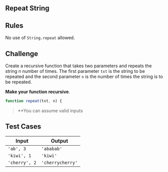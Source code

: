 Repeat String
---

## Rules

No use of `String.repeat` allowed.

## Challenge

Create a recursive function that takes two parameters and repeats the string n number of times. The first parameter `txt` is the string to be repeated and the second parameter `n` is the number of times the string is to be repeated.

**Make your function recursive**.

```js
function repeat(txt, n) {
```

> **You can assume valid inputs

## Test Cases

Input | Output
---|---
`'ab', 3` | `'ababab'`
`'kiwi', 1` | `'kiwi'` 
`'cherry', 2` | `'cherrycherry'` 
